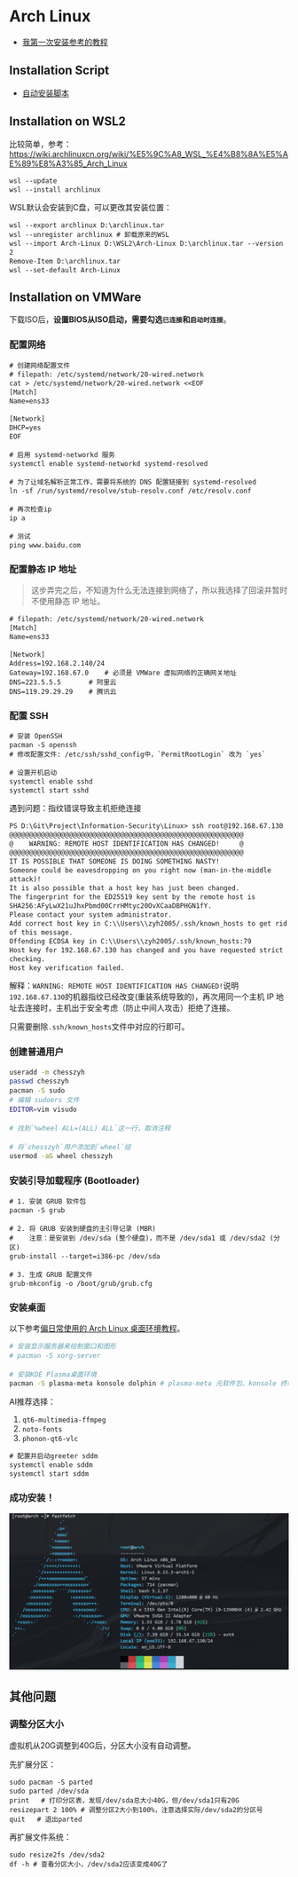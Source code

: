 # Arch Linux

- [我第一次安装参考的教程](https://blog.csdn.net/OceanWaves1993/article/details/130467985)

## Installation Script

- [自动安装脚本](https://github.com/archlinux/archinstall)

## Installation on WSL2

比较简单，参考：https://wiki.archlinuxcn.org/wiki/%E5%9C%A8_WSL_%E4%B8%8A%E5%AE%89%E8%A3%85_Arch_Linux

```shell
wsl --update
wsl --install archlinux
```

WSL默认会安装到C盘，可以更改其安装位置：

```shell
wsl --export archlinux D:\archlinux.tar
wsl --unregister archlinux # 卸载原来的WSL
wsl --import Arch-Linux D:\WSL2\Arch-Linux D:\archlinux.tar --version 2
Remove-Item D:\archlinux.tar
wsl --set-default Arch-Linux
```

## Installation on VMWare

下载ISO后，**设置BIOS从ISO启动，需要勾选`已连接`和`启动时连接`**。

### 配置网络

```shell
# 创建网络配置文件
# filepath: /etc/systemd/network/20-wired.network
cat > /etc/systemd/network/20-wired.network <<EOF
[Match]
Name=ens33

[Network]
DHCP=yes
EOF

# 启用 systemd-networkd 服务
systemctl enable systemd-networkd systemd-resolved

# 为了让域名解析正常工作，需要将系统的 DNS 配置链接到 systemd-resolved
ln -sf /run/systemd/resolve/stub-resolv.conf /etc/resolv.conf

# 再次检查ip
ip a

# 测试
ping www.baidu.com
```

### 配置静态 IP 地址

> 这步弄完之后，不知道为什么无法连接到网络了，所以我选择了回滚并暂时不使用静态 IP 地址。

```shell
# filepath: /etc/systemd/network/20-wired.network
[Match]
Name=ens33

[Network]
Address=192.168.2.140/24
Gateway=192.168.67.0    # 必须是 VMWare 虚拟网络的正确网关地址
DNS=223.5.5.5       # 阿里云
DNS=119.29.29.29    # 腾讯云
```

### 配置 SSH

```shell
# 安装 OpenSSH
pacman -S openssh
# 修改配置文件: /etc/ssh/sshd_config中，`PermitRootLogin` 改为 `yes`

# 设置开机启动
systemctl enable sshd
systemctl start sshd
```

遇到问题：指纹错误导致主机拒绝连接

```shell
PS D:\Git\Project\Information-Security\Linux> ssh root@192.168.67.130
@@@@@@@@@@@@@@@@@@@@@@@@@@@@@@@@@@@@@@@@@@@@@@@@@@@@@@@@@@@
@    WARNING: REMOTE HOST IDENTIFICATION HAS CHANGED!     @
@@@@@@@@@@@@@@@@@@@@@@@@@@@@@@@@@@@@@@@@@@@@@@@@@@@@@@@@@@@
IT IS POSSIBLE THAT SOMEONE IS DOING SOMETHING NASTY!
Someone could be eavesdropping on you right now (man-in-the-middle attack)!
It is also possible that a host key has just been changed.
The fingerprint for the ED25519 key sent by the remote host is
SHA256:AFyLwX21uJhxPbmd00CrrHMtyc20OvXCaaDBPHGN1fY.
Please contact your system administrator.
Add correct host key in C:\\Users\\zyh2005/.ssh/known_hosts to get rid of this message.
Offending ECDSA key in C:\\Users\\zyh2005/.ssh/known_hosts:79
Host key for 192.168.67.130 has changed and you have requested strict checking.
Host key verification failed.
```

解释：`WARNING: REMOTE HOST IDENTIFICATION HAS CHANGED!`说明`192.168.67.130`的机器指纹已经改变(重装系统导致的)，再次用同一个主机 IP 地址去连接时，主机出于安全考虑（防止中间人攻击）拒绝了连接。

只需要删除`.ssh/known_hosts`文件中对应的行即可。

### 创建普通用户

```bash
useradd -m chesszyh
passwd chesszyh
pacman -S sudo
# 编辑 sudoers 文件
EDITOR=vim visudo

# 找到`%wheel ALL=(ALL) ALL`这一行，取消注释

# 将`chesszyh`用户添加到`wheel`组
usermod -aG wheel chesszyh
```

### 安装引导加载程序 (Bootloader)

```shell
# 1. 安装 GRUB 软件包
pacman -S grub

# 2. 将 GRUB 安装到硬盘的主引导记录 (MBR)
#    注意：是安装到 /dev/sda (整个硬盘)，而不是 /dev/sda1 或 /dev/sda2 (分区)
grub-install --target=i386-pc /dev/sda

# 3. 生成 GRUB 配置文件
grub-mkconfig -o /boot/grub/grub.cfg
```

### 安装桌面

以下参考[偏日常使用的 Arch Linux 桌面环境教程](https://arch.icekylin.online/guide/rookie/desktop-env-and-app)。

```bash
# 安装显示服务器来绘制窗口和图形
# pacman -S xorg-server

# 安装KDE Plasma桌面环境
pacman -S plasma-meta konsole dolphin # plasma-meta 元软件包、konsole 终端模拟器和 dolphin 文件管理器。plasma会默认安装xorg。
```

AI推荐选择：

1. `qt6-multimedia-ffmpeg`
2. `noto-fonts`
3. `phonon-qt6-vlc`

```shell
# 配置并启动greeter sddm
systemctl enable sddm
systemctl start sddm
```

### 成功安装！

![fastfetch](fastfetch.png)

## 其他问题

### 调整分区大小

虚拟机从20G调整到40G后，分区大小没有自动调整。

先扩展分区：

```shell
sudo pacman -S parted
sudo parted /dev/sda
print   # 打印分区表，发现/dev/sda总大小40G，但/dev/sda1只有20G
resizepart 2 100% # 调整分区2大小到100%，注意选择实际/dev/sda2的分区号
quit   # 退出parted
```

再扩展文件系统：

```shell
sudo resize2fs /dev/sda2
df -h # 查看分区大小，/dev/sda2应该变成40G了
```


